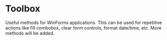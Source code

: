 # Toolbox
Useful methods for WinForms applications.
This can be used for repetitive actions like fill combobox, clear form controls, format date/time, etc.
More methods will be added.
